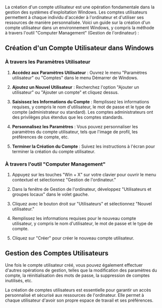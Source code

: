 
La création d'un compte utilisateur est une opération fondamentale dans la gestion des systèmes d'exploitation Windows. Les comptes utilisateurs permettent à chaque individu d'accéder à l'ordinateur et d'utiliser ses ressources de manière personnalisée. Voici un guide sur la création d'un compte utilisateur dans un environnement Windows, y compris la méthode à travers l'outil "Computer Management" (Gestion de l'ordinateur) :

## Création d'un Compte Utilisateur dans Windows

### À travers les Paramètres Utilisateur

1. **Accédez aux Paramètres Utilisateur** : Ouvrez le menu "Paramètres utilisateur" ou "Comptes" dans le menu Démarrer de Windows.

2. **Ajoutez un Nouvel Utilisateur** : Recherchez l'option "Ajouter un utilisateur" ou "Ajouter un compte" et cliquez dessus.

3. **Saisissez les Informations du Compte** : Remplissez les informations requises, y compris le nom d'utilisateur, le mot de passe et le type de compte (administrateur ou standard). Les comptes administrateurs ont des privilèges plus étendus que les comptes standards.

4. **Personnalisez les Paramètres** : Vous pouvez personnaliser les paramètres du compte utilisateur, tels que l'image de profil, les préférences de compte, etc.

5. **Terminer la Création du Compte** : Suivez les instructions à l'écran pour terminer la création du compte utilisateur.

### À travers l'outil "Computer Management"

1. Appuyez sur les touches "Win + X" sur votre clavier pour ouvrir le menu contextuel et sélectionnez "Gestion de l'ordinateur."

2. Dans la fenêtre de Gestion de l'ordinateur, développez "Utilisateurs et groupes locaux" dans le volet gauche.

3. Cliquez avec le bouton droit sur "Utilisateurs" et sélectionnez "Nouvel utilisateur."

4. Remplissez les informations requises pour le nouveau compte utilisateur, y compris le nom d'utilisateur, le mot de passe et le type de compte.

5. Cliquez sur "Créer" pour créer le nouveau compte utilisateur.

## Gestion des Comptes Utilisateurs

Une fois le compte utilisateur créé, vous pouvez également effectuer d'autres opérations de gestion, telles que la modification des paramètres du compte, la réinitialisation des mots de passe, la suppression de comptes inutilisés, etc.

La création de comptes utilisateurs est essentielle pour garantir un accès personnalisé et sécurisé aux ressources de l'ordinateur. Elle permet à chaque utilisateur d'avoir son propre espace de travail et ses préférences.

